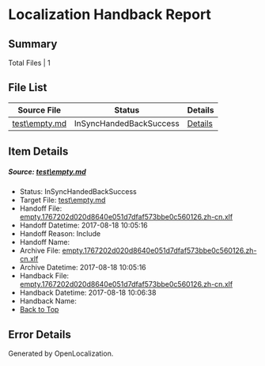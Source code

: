 # <a name='report-top'></a> Localization Handback Report

## Summary
 Total Files | 1

## File List
 Source File | Status | Details 
 ----------- | ------ | ------- 
 [test\empty.md](https://github.com/OpenLocalizationOrg/PowerShell-Docs/blob/1cc7082ffc28d8c0370b5cdc0eb435eb557a30d7/test/empty.md) | InSyncHandedBackSuccess | [Details](#69cc42589c74f7a2100c1ba6e33dd1b2157c741e62)

## Item Details
##### <a name='69cc42589c74f7a2100c1ba6e33dd1b2157c741e62'></a> Source: [test\empty.md](https://github.com/OpenLocalizationOrg/PowerShell-Docs/blob/1cc7082ffc28d8c0370b5cdc0eb435eb557a30d7/test/empty.md)
* Status: InSyncHandedBackSuccess
* Target File: [test\empty.md](https://github.com/OpenLocalizationOrg/PowerShell-Docs.zh-cn/blob/2ea6d8159c56104c6f22bc789b658bbb576b4f79/test/empty.md)
* Handoff File: [empty.1767202d020d8640e051d7dfaf573bbe0c560126.zh-cn.xlf](https://github.com/OpenLocalizationOrg/PowerShell-Docs.handoff/blob/e8a6d8ed7e7759405a7352fe8077605d967926c6/ol-handoff/OpenLocalizationOrg/PowerShell-Docs.zh-cn/live/empty.1767202d020d8640e051d7dfaf573bbe0c560126.zh-cn.xlf)
* Handoff Datetime: 2017-08-18 10:05:16
* Handoff Reason: Include
* Handoff Name: 
* Archive File: [empty.1767202d020d8640e051d7dfaf573bbe0c560126.zh-cn.xlf](https://github.com/OpenLocalizationOrg/PowerShell-Docs.handoff/blob/470544ab6c916eec2626f0c5398fcd66430344e6/ol-archive/OpenLocalizationOrg/PowerShell-Docs.zh-cn/live/empty.1767202d020d8640e051d7dfaf573bbe0c560126.zh-cn.xlf)
* Archive Datetime: 2017-08-18 10:05:16
* Handback File: [empty.1767202d020d8640e051d7dfaf573bbe0c560126.zh-cn.xlf](https://github.com/OpenLocalizationOrg/PowerShell-Docs.handback/blob/0e832dd67f9e668eb4ac2cfd4945676b02aaa18b/ol-handback/OpenLocalizationOrg/PowerShell-Docs.zh-cn/live/empty.1767202d020d8640e051d7dfaf573bbe0c560126.zh-cn.xlf)
* Handback Datetime: 2017-08-18 10:06:38
* Handback Name: 
* [Back to Top](#report-top)


## Error Details

Generated by OpenLocalization.
